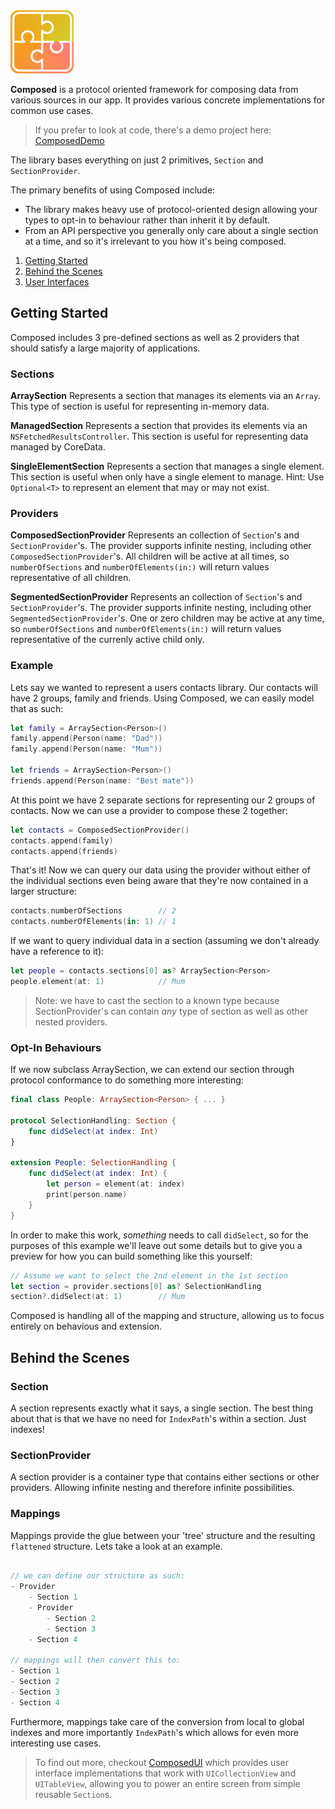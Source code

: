 <img src="composed.png" width=20%/>

**Composed** is a protocol oriented framework for composing data from various sources in our app. It provides various concrete implementations for common use cases.

> If you prefer to look at code, there's a demo project here: [ComposedDemo](http://github.com/composed-swift/composed-demo)

The library bases everything on just 2 primitives, `Section` and `SectionProvider`.

The primary benefits of using Composed include:

- The library makes heavy use of protocol-oriented design allowing your types to opt-in to behaviour rather than inherit it by default.
- From an API perspective you generally only care about a single section at a time, and so it's irrelevant to you how it's being composed.

1. [Getting Started](#Getting-Started)
2. [Behind the Scenes](#Behind-the-Scenes)
3. [User Interfaces](http://github.com/composed-swift/composedui)

## Getting Started

Composed includes 3 pre-defined sections as well as 2 providers that should satisfy a large majority of applications.

### Sections

**ArraySection**
Represents a section that manages its elements via an `Array`. This type of section is useful for representing in-memory data.

**ManagedSection**
Represents a section that provides its elements via an `NSFetchedResultsController`. This section is useful for representing data managed by CoreData.

**SingleElementSection**
Represents a section that manages a single element. This section is useful when only have a single element to manage. Hint: Use `Optional<T>` to represent an element that may or may not exist.

### Providers

**ComposedSectionProvider**
Represents an collection of `Section`'s and `SectionProvider`'s. The provider supports infinite nesting, including other `ComposedSectionProvider`'s. All children will be active at all times, so `numberOfSections` and `numberOfElements(in:)` will return values representative of all children.

**SegmentedSectionProvider**
Represents an collection of `Section`'s and `SectionProvider`'s. The provider supports infinite nesting, including other `SegmentedSectionProvider`'s. One or zero children may be active at any time, so `numberOfSections` and `numberOfElements(in:)` will return values representative of the currenly active child only.

### Example

Lets say we wanted to represent a users contacts library. Our contacts will have 2 groups, family and friends. Using Composed, we can easily model that as such:
 
```swift
let family = ArraySection<Person>()
family.append(Person(name: "Dad"))
family.append(Person(name: "Mum"))

let friends = ArraySection<Person>()
friends.append(Person(name: "Best mate"))
```

At this point we have 2 separate sections for representing our 2 groups of contacts. Now we can use a provider to compose these 2 together:

```swift
let contacts = ComposedSectionProvider()
contacts.append(family)
contacts.append(friends)
```

That's it! Now we can query our data using the provider without either of the individual sections even being aware that they're now contained in a larger structure:

```swift
contacts.numberOfSections        // 2
contacts.numberOfElements(in: 1) // 1
```

If we want to query individual data in a section (assuming we don't already have a reference to it):

```swift
let people = contacts.sections[0] as? ArraySection<Person>
people.element(at: 1)            // Mum
```

> Note: we have to cast the section to a known type because SectionProvider's can contain _any_ type of section as well as other nested providers.

### Opt-In Behaviours

If we now subclass ArraySection, we can extend our section through protocol conformance to do something more interesting:

```swift
final class People: ArraySection<Person> { ... }

protocol SelectionHandling: Section { 
    func didSelect(at index: Int)
}

extension People: SelectionHandling {
	func didSelect(at index: Int) {
		let person = element(at: index)
		print(person.name)
	}
}
```

In order to make this work, _something_ needs to call `didSelect`, so for the purposes of this example we'll leave out some details but to give you a preview for how you can build something like this yourself:

```swift
// Assume we want to select the 2nd element in the 1st section
let section = provider.sections[0] as? SelectionHandling
section?.didSelect(at: 1)        // Mum
```

Composed is handling all of the mapping and structure, allowing us to focus entirely on behavious and extension.

## Behind the Scenes

### Section

A section represents exactly what it says, a single section. The best thing about that is that we have no need for `IndexPath`'s within a section. Just indexes!

### SectionProvider

A section provider is a container type that contains either sections or other providers. Allowing infinite nesting and therefore infinite possibilities.

### Mappings

Mappings provide the glue between your 'tree' structure and the resulting `flattened` structure. Lets take a look at an example.

```swift

// we can define our structure as such:
- Provider
    - Section 1
    - Provider
        - Section 2
        - Section 3
    - Section 4

// mappings will then convert this to:
- Section 1
- Section 2
- Section 3
- Section 4
```

Furthermore, mappings take care of the conversion from local to global indexes and more importantly `IndexPath`'s which allows for even more interesting use cases.

> To find out more, checkout [ComposedUI](http://github.com/composed-swift/ComposedUI) which provides user interface implementations that work with `UICollectionView` and `UITableView`, allowing you to power an entire screen from simple reusable `Section`s.
